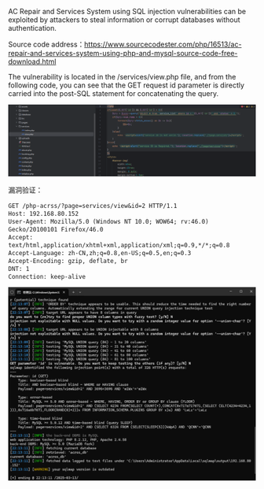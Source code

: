 



AC Repair and Services System using SQL injection vulnerabilities can be exploited by attackers to steal information or corrupt databases without authentication.



Source code address：https://www.sourcecodester.com/php/16513/ac-repair-and-services-system-using-php-and-mysql-source-code-free-download.html



The vulnerability is located in the /services/view.php file, and from the following code, you can see that the GET request id parameter is directly carried into the post-SQL statement for concatenating the query.

![image-20250313220615293](images\image-20250313220615293.png)



漏洞验证：

```
GET /php-acrss/?page=services/view&id=2 HTTP/1.1
Host: 192.168.80.152
User-Agent: Mozilla/5.0 (Windows NT 10.0; WOW64; rv:46.0) Gecko/20100101 Firefox/46.0
Accept: text/html,application/xhtml+xml,application/xml;q=0.9,*/*;q=0.8
Accept-Language: zh-CN,zh;q=0.8,en-US;q=0.5,en;q=0.3
Accept-Encoding: gzip, deflate, br
DNT: 1
Connection: keep-alive
```

![image-20250313221324836](images\image-20250313221324836.png)





































